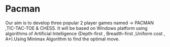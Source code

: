 # Pacman
Our aim is to develop three popular 2 player games named -> PACMAN  ,TIC-TAC-TOE &amp; CHESS.  It will be based on Windows platform using algorithms of Artificial Intelligence (Depth-first , Breadth-first ,Uniform cost , A*).Using Minimax Algorithm to find the optimal move.
